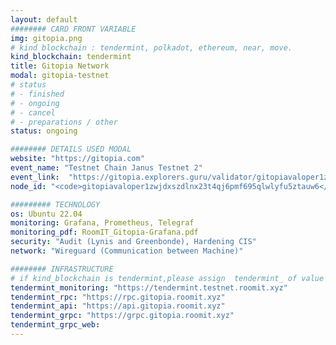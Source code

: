 ```yaml
---
layout: default
######## CARD FRONT VARIABLE
img: gitopia.png
# kind blockchain : tendermint, polkadot, ethereum, near, move.
kind_blockchain: tendermint
title: Gitopia Network 
modal: gitopia-testnet
# status
# - finished
# - ongoing
# - cancel
# - preparations / other
status: ongoing

######## DETAILS USED MODAL
website: "https://gitopia.com"
event_name: "Testnet Chain Janus Testnet 2"
event_link:  "https://gitopia.explorers.guru/validator/gitopiavaloper1zwjdxszdlnx23t4qj6pmf695qlwlyfu5ztauw6"
node_id: "<code>gitopiavaloper1zwjdxszdlnx23t4qj6pmf695qlwlyfu5ztauw6</code>"

######### TECHNOLOGY
os: Ubuntu 22.04
monitoring: Grafana, Prometheus, Telegraf
monitoring_pdf: RoomIT_Gitopia-Grafana.pdf
security: "Audit (Lynis and Greenbonde), Hardening CIS"
network: "Wireguard (Communication between Machine)"

######## INFRASTRUCTURE
# if kind_blockchain is tendermint,please assign  tendermint_ of value
tendermint_monitoring: "https://tendermint.testnet.roomit.xyz"
tendermint_rpc: "https://rpc.gitopia.roomit.xyz"
tendermint_api: "https://api.gitopia.roomit.xyz"
tendermint_grpc: "https://grpc.gitopia.roomit.xyz"
tendermint_grpc_web:
---
```


